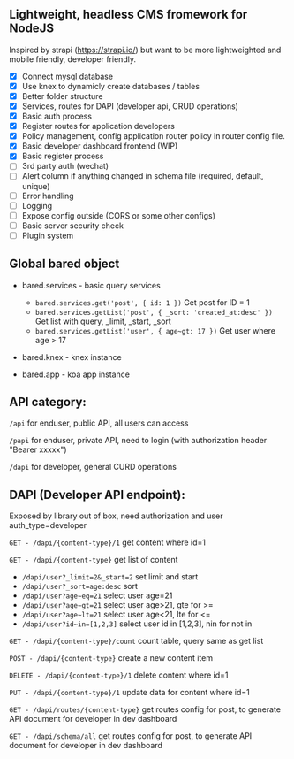 ## Lightweight, headless CMS fromework for NodeJS

Inspired by strapi (https://strapi.io/) but want to be more lightweighted and mobile friendly, developer friendly.

- [x] Connect mysql database
- [x] Use knex to dynamicly create databases / tables
- [x] Better folder structure
- [x] Services, routes for DAPI (developer api, CRUD operations)
- [x] Basic auth process
- [x] Register routes for application developers
- [x] Policy management, config application router policy in router config file.
- [x] Basic developer dashboard frontend (WIP)
- [x] Basic register process
- [ ] 3rd party auth (wechat)
- [ ] Alert column if anything changed in schema file (required, default, unique)
- [ ] Error handling
- [ ] Logging
- [ ] Expose config outside (CORS or some other configs)
- [ ] Basic server security check
- [ ] Plugin system

## Global bared object

* bared.services - basic query services
  * `bared.services.get('post', { id: 1 })` Get post for ID = 1
  * `bared.services.getList('post', { _sort: 'created_at:desc' })` Get list with query, _limit, _start, _sort
  * `bared.services.getList('user', { age~gt: 17 })` Get user where age > 17

* bared.knex - knex instance
* bared.app - koa app instance

## API category:

`/api` for enduser, public API, all users can access

`/papi` for enduser, private API, need to login (with authorization header "Bearer xxxxx")

`/dapi` for developer, general CURD operations

## DAPI (Developer API endpoint):

Exposed by library out of box, need authorization and user auth_type=developer

`GET - /dapi/{content-type}/1` get content where id=1

`GET - /dapi/{content-type}` get list of content
  * `/dapi/user?_limit=2&_start=2` set limit and start
  * `/dapi/user?_sort=age:desc` sort
  * `/dapi/user?age~eq=21` select user age=21
  * `/dapi/user?age~gt=21` select user age>21, gte for >=
  * `/dapi/user?age~lt=21` select user age<21, lte for <=
  * `/dapi/user?id~in=[1,2,3]` select user id in [1,2,3], nin for not in

`GET - /dapi/{content-type}/count` count table, query same as get list

`POST - /dapi/{content-type}` create a new content item

`DELETE - /dapi/{content-type}/1` delete content where id=1

`PUT - /dapi/{content-type}/1` update data for content where id=1

`GET - /dapi/routes/{content-type}` get routes config for post, to generate API document for developer in dev dashboard

`GET - /dapi/schema/all` get routes config for post, to generate API document for developer in dev dashboard
